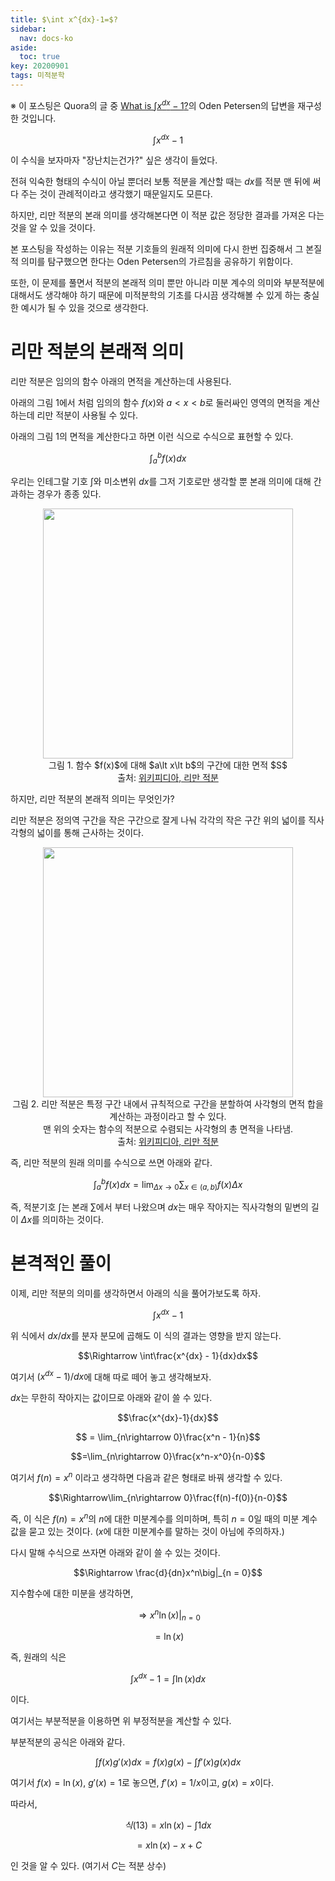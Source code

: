```yaml
---
title: $\int x^{dx}-1=$?
sidebar:
  nav: docs-ko
aside:
  toc: true
key: 20200901
tags: 미적분학
---
```


※ 이 포스팅은 Quora의 글 중 [What is $\int x^{dx}-1$?](https://www.quora.com/What-is-int-x-dx-1)의 Oden Petersen의 답변을 재구성한 것입니다.

$$\int x^{dx}-1$$

이 수식을 보자마자 "장난치는건가?" 싶은 생각이 들었다.

전혀 익숙한 형태의 수식이 아닐 뿐더러 보통 적분을 계산할 때는 $dx$를 적분 맨 뒤에 써다 주는 것이 관례적이라고 생각했기 때문일지도 모른다.

하지만, 리만 적분의 본래 의미를 생각해본다면 이 적분 값은 정당한 결과를 가져온 다는 것을 알 수 있을 것이다.

본 포스팅을 작성하는 이유는 적분 기호들의 원래적 의미에 다시 한번 집중해서 그 본질적 의미를 탐구했으면 한다는 Oden Petersen의 가르침을 공유하기 위함이다.

또한, 이 문제를 풀면서 적분의 본래적 의미 뿐만 아니라 미분 계수의 의미와 부분적분에 대해서도 생각해야 하기 때문에 미적분학의 기초를 다시끔 생각해볼 수 있게 하는 충실한 예시가 될 수 있을 것으로 생각한다.

# 리만 적분의 본래적 의미

리만 적분은 임의의 함수 아래의 면적을 계산하는데 사용된다.

아래의 그림 1에서 처럼 임의의 함수 $f(x)$와 $a\lt x \lt b$로 둘러싸인 영역의 면적을 계산하는데 리만 적분이 사용될 수 있다.

아래의 그림 1의 면적을 계산한다고 하면 이런 식으로 수식으로 표현할 수 있다.

$$\int_a^b f(x) dx$$

우리는 인테그랄 기호 $\int$와 미소변위 $dx$를 그저 기호로만 생각할 뿐 본래 의미에 대해 간과하는 경우가 종종 있다.

<p align = "center">
  <img width = "400" src = "https://upload.wikimedia.org/wikipedia/commons/f/f2/Integral_as_region_under_curve.svg">
  <br>
  그림 1. 함수 $f(x)$에 대해 $a\lt x\lt b$의 구간에 대한 면적 $S$
  <br>
  출처: <a href = "https://en.wikipedia.org/wiki/Riemann_integral" target="_blank"> 위키피디아, 리만 적분</a>
</p>

하지만, 리만 적분의 본래적 의미는 무엇인가?

리만 적분은 정의역 구간을 작은 구간으로 잘게 나눠 각각의 작은 구간 위의 넓이를 직사각형의 넓이를 통해 근사하는 것이다.

<p align = "center">
  <img width = "400" src = "https://upload.wikimedia.org/wikipedia/commons/2/28/Riemann_integral_regular.gif">
  <br>
  그림 2. 리만 적분은 특정 구간 내에서 규칙적으로 구간을 분할하여 사각형의 면적 합을 계산하는 과정이라고 할 수 있다. <br> 맨 위의 숫자는 함수의 적분으로 수렴되는 사각형의 총 면적을 나타냄.
  <br>
  출처: <a href = "https://en.wikipedia.org/wiki/Riemann_integral" target="_blank"> 위키피디아, 리만 적분</a>
</p>

즉, 리만 적분의 원래 의미를 수식으로 쓰면 아래와 같다.

$$\int_a^b f(x)dx = \lim_{\Delta x \rightarrow 0}\sum_{x\in(a, b)} f(x) \Delta x$$

즉, 적분기호 $\int$는 본래 $\sum$에서 부터 나왔으며 $dx$는 매우 작아지는 직사각형의 밑변의 길이 $\Delta x$를 의미하는 것이다.


# 본격적인 풀이

이제, 리만 적분의 의미를 생각하면서 아래의 식을 풀어가보도록 하자.

$$\int x^{dx}-1 $$

위 식에서 $dx/dx$를 분자 분모에 곱해도 이 식의 결과는 영향을 받지 않는다.

$$\Rightarrow \int\frac{x^{dx} - 1}{dx}dx$$

여기서 $(x^{dx} - 1)/dx$에 대해 따로 떼어 놓고 생각해보자.

$dx$는 무한히 작아지는 값이므로 아래와 같이 쓸 수 있다.

$$\frac{x^{dx}-1}{dx}$$

$$ = \lim_{n\rightarrow 0}\frac{x^n - 1}{n}$$


$$=\lim_{n\rightarrow 0}\frac{x^n-x^0}{n-0}$$

여기서 $f(n) = x^n$ 이라고 생각하면 다음과 같은 형태로 바꿔 생각할 수 있다.

$$\Rightarrow\lim_{n\rightarrow 0}\frac{f(n)-f(0)}{n-0}$$

즉, 이 식은 $f(n) = x^n$의 $n$에 대한 미분계수를 의미하며, 특히 $n=0$일 때의 미분 계수 값을 묻고 있는 것이다. ($x$에 대한 미분계수를 말하는 것이 아님에 주의하자.)

다시 말해 수식으로 쓰자면 아래와 같이 쓸 수 있는 것이다.

$$\Rightarrow \frac{d}{dn}x^n\big|_{n = 0}$$

지수함수에 대한 미분을 생각하면,

$$\Rightarrow x^n\ln(x)\big|_{n=0}$$

$$=\ln(x)$$

즉, 원래의 식은

$$\int x^{dx}-1 = \int \ln(x)dx$$

이다.

여기서는 부분적분을 이용하면 위 부정적분을 계산할 수 있다.

부분적분의 공식은 아래와 같다.

$$\int f(x)g'(x)dx = f(x)g(x) - \int f'(x)g(x)dx$$

여기서 $f(x) = \ln(x)$, $g'(x) = 1$로 놓으면, $f'(x) = 1/x$이고, $g(x) = x$이다.

따라서, 

$$식(13) =  x\ln(x)-\int 1 dx$$

$$=x \ln(x)-x + C$$

인 것을 알 수 있다. (여기서 $C$는 적분 상수)